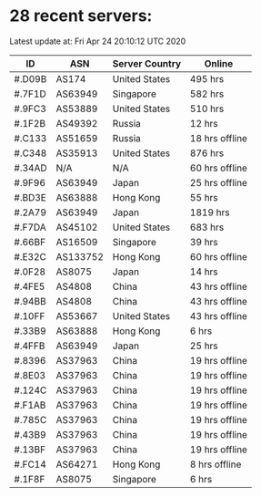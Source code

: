 # 28 recent servers:

Latest update at: Fri Apr 24 20:10:12 UTC 2020

| ID | ASN | Server Country | Online |
| -- | --- | -------------- | ------ |
| #.D09B | AS174 | United States | 495 hrs |
| #.7F1D | AS63949 | Singapore | 582 hrs |
| #.9FC3 | AS53889 | United States | 510 hrs |
| #.1F2B | AS49392 | Russia | 12 hrs |
| #.C133 | AS51659 | Russia | 18 hrs offline |
| #.C348 | AS35913 | United States | 876 hrs |
| #.34AD | N/A | N/A | 60 hrs offline |
| #.9F96 | AS63949 | Japan | 25 hrs offline |
| #.BD3E | AS63888 | Hong Kong | 55 hrs |
| #.2A79 | AS63949 | Japan | 1819 hrs |
| #.F7DA | AS45102 | United States | 683 hrs |
| #.66BF | AS16509 | Singapore | 39 hrs |
| #.E32C | AS133752 | Hong Kong | 60 hrs offline |
| #.0F28 | AS8075 | Japan | 14 hrs |
| #.4FE5 | AS4808 | China | 43 hrs offline |
| #.94BB | AS4808 | China | 43 hrs offline |
| #.10FF | AS53667 | United States | 43 hrs offline |
| #.33B9 | AS63888 | Hong Kong | 6 hrs |
| #.4FFB | AS63949 | Japan | 25 hrs |
| #.8396 | AS37963 | China | 19 hrs offline |
| #.8E03 | AS37963 | China | 19 hrs offline |
| #.124C | AS37963 | China | 19 hrs offline |
| #.F1AB | AS37963 | China | 19 hrs offline |
| #.785C | AS37963 | China | 19 hrs offline |
| #.43B9 | AS37963 | China | 19 hrs offline |
| #.13BF | AS37963 | China | 19 hrs offline |
| #.FC14 | AS64271 | Hong Kong | 8 hrs offline |
| #.1F8F | AS8075 | Singapore | 6 hrs |

